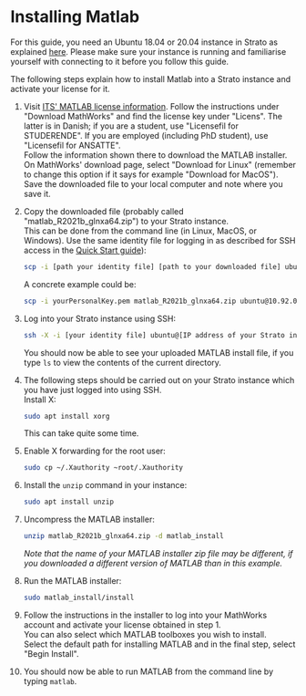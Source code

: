 # Installing Matlab

For this guide, you need an Ubuntu 18.04 or 20.04 instance in Strato
as explained [here](ubuntu.md). Please make sure your instance is
running and familiarise yourself with connecting to it before you
follow this guide.

The following steps explain how to install Matlab into a Strato
instance and activate your license for it.

1.  Visit [ITS' MATLAB license
    information](https://www.ekstranet.its.aau.dk/software/mathworks). Follow
    the instructions under "Download MathWorks" and find the license
    key under "Licens". The latter is in Danish; if you are a student,
    use "Licensefil for STUDERENDE". If you are employed (including PhD
    student), use "Licensefil for ANSATTE".  
    Follow the information shown there to download the MATLAB
    installer. On MathWorks' download page, select "Download for Linux"
    (remember to change this option if it says for example "Download
    for MacOS"). Save the downloaded file to your local computer and
    note where you save it.
2.  Copy the downloaded file (probably called
    "matlab\_R2021b\_glnxa64.zip") to your Strato instance.  
    This can be done from the command line (in Linux, MacOS, or Windows). Use the same identity file for logging in as described for SSH access in the [Quick Start guide](../quick-start.md)):
    	
    ```bash
    scp -i [path your identity file] [path to your downloaded file] ubuntu@[IP address of your Strato instance]:/home/ubuntu
    ```
    A concrete example could be:
    
    ```bash
    scp -i yourPersonalKey.pem matlab_R2021b_glnxa64.zip ubuntu@10.92.0.113:/home/ubuntu
    ```
3.  Log into your Strato instance using SSH:
    
    ```bash
    ssh -X -i [your identity file] ubuntu@[IP address of your Strato instance]
    ```	 
    You should now be able to see your uploaded MATLAB install file, if
    you type `ls` to view the contents of the current directory.
4.  The following steps should be carried out on your Strato instance
    which you have just logged into using SSH.  
    Install X:
    
    ```bash
    sudo apt install xorg
    ```	 
    This can take quite some time.
5.  Enable X forwarding for the root user:
    
    ```bash
    sudo cp ~/.Xauthority ~root/.Xauthority
    ```
6.  Install the `unzip` command in your instance:
    
    ```bash
    sudo apt install unzip
	```   
7.  Uncompress the MATLAB installer:
    
    ```bash
    unzip matlab_R2021b_glnxa64.zip -d matlab_install
    ```  
    *Note that the name of your MATLAB installer zip file may be
    different, if you downloaded a different version of MATLAB than in
    this example.*
8.  Run the MATLAB installer:
    
    ```bash
    sudo matlab_install/install
    ```
9.  Follow the instructions in the installer to log into your MathWorks
    account and activate your license obtained in step 1.  
    You can also select which MATLAB toolboxes you wish to install.  
    Select the default path for installing MATLAB and in the final
    step, select "Begin Install".
10. You should now be able to run MATLAB from the command line by
    typing `matlab`.

